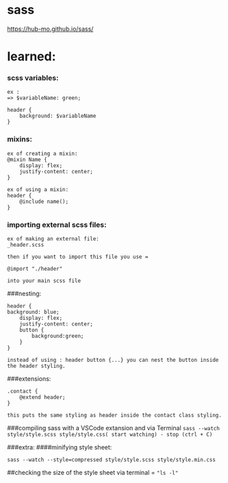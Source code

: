 # sass

https://hub-mo.github.io/sass/


# learned:

### scss variables:

    ex :
    => $variableName: green;

    header {
        background: $variableName
    }


### mixins:

    ex of creating a mixin: 
    @mixin Name {
        display: flex;
        justify-content: center;
    }

    ex of using a mixin:
    header {
        @include name();
    }
    

### importing external scss files:

    ex of making an external file: 
    _header.scss

    then if you want to import this file you use =

    @import "./header" 

    into your main scss file

###nesting:

    

    header {
    background: blue;
        display: flex;
        justify-content: center;
        button {
            background:green;
        }
    }

    instead of using : header button {...} you can nest the button inside the header styling.
    
    

###extensions:

    .contact {
        @extend header;
    }

    this puts the same styling as header inside the contact class styling.

###compiling sass with a VSCode extansion and via Terminal 
```sass --watch style/style.scss style/style.css( start watching) - stop (ctrl + C)```


###extra:
####minifying style sheet:

    sass --watch --style=compressed style/style.scss style/style.min.css

##checking the size of the style sheet via terminal = ```"ls -l"```

